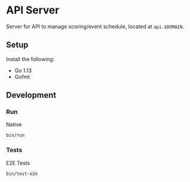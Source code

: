 # API Server

Server for API to manage scoring/event schedule, located at `api.$DOMAIN`.

## Setup

Install the following:
* Go 1.13
* Gofmt

## Development

### Run

Native
```
bin/run
```

### Tests

E2E Tests
```
bin/test-e2e
```
